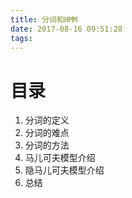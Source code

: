 ```yaml
---
title: 分词和HMM
date: 2017-08-16 09:51:28
tags:
---
```


# 目录
1. 分词的定义
2. 分词的难点
3. 分词的方法
4. 马儿可夫模型介绍
5. 隐马儿可夫模型介绍
6. 总结



